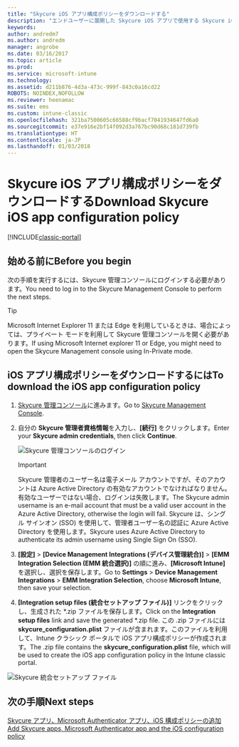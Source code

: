 ```yaml
---
title: "Skycure iOS アプリ構成ポリシーをダウンロードする"
description: "エンドユーザーに展開した Skycure iOS アプリで使用する Skycure iOS アプリ構成ポリシーをダウンロードします。"
keywords: 
author: andredm7
ms.author: andredm
manager: angrobe
ms.date: 03/16/2017
ms.topic: article
ms.prod: 
ms.service: microsoft-intune
ms.technology: 
ms.assetid: d211b876-4d3a-473c-999f-843c0a16cd22
ROBOTS: NOINDEX,NOFOLLOW
ms.reviewer: heenamac
ms.suite: ems
ms.custom: intune-classic
ms.openlocfilehash: 321ba7500605c66588cf9bacf7041934647fd6a0
ms.sourcegitcommit: e37e916e2bf14f092d3a767bc90d68c181d739fb
ms.translationtype: HT
ms.contentlocale: ja-JP
ms.lasthandoff: 01/03/2018
---
```

# <a name="download-skycure-ios-app-configuration-policy"></a><span data-ttu-id="6c32c-103">Skycure iOS アプリ構成ポリシーをダウンロードする</span><span class="sxs-lookup"><span data-stu-id="6c32c-103">Download Skycure iOS app configuration policy</span></span>

[!INCLUDE[classic-portal](../includes/classic-portal.md)]

## <a name="before-you-begin"></a><span data-ttu-id="6c32c-104">始める前に</span><span class="sxs-lookup"><span data-stu-id="6c32c-104">Before you begin</span></span>

<span data-ttu-id="6c32c-105">次の手順を実行するには、Skycure 管理コンソールにログインする必要があります。</span><span class="sxs-lookup"><span data-stu-id="6c32c-105">You need to log in to the Skycure Management Console to perform the next steps.</span></span>

> [!TIP] 
> <span data-ttu-id="6c32c-106">Microsoft Internet Explorer 11 または Edge を利用しているときは、場合によっては、プライベート モードを利用して Skycure 管理コンソールを開く必要があります。</span><span class="sxs-lookup"><span data-stu-id="6c32c-106">If using Microsoft Internet explorer 11 or Edge, you might need to open the Skycure Management console using In-Private mode.</span></span>

## <a name="to-download-the-ios-app-configuration-policy"></a><span data-ttu-id="6c32c-107">iOS アプリ構成ポリシーをダウンロードするには</span><span class="sxs-lookup"><span data-stu-id="6c32c-107">To download the iOS app configuration policy</span></span>

1.  <span data-ttu-id="6c32c-108">[Skycure 管理コンソール](https://aad.skycure.com)に進みます。</span><span class="sxs-lookup"><span data-stu-id="6c32c-108">Go to [Skycure Management Console](https://aad.skycure.com).</span></span>

2.  <span data-ttu-id="6c32c-109">自分の **Skycure 管理者資格情報**を入力し、**[続行]** をクリックします。</span><span class="sxs-lookup"><span data-stu-id="6c32c-109">Enter your **Skycure admin credentials**, then click **Continue**.</span></span>

    ![Skycure 管理コンソールのログイン](../media/mtp/skycure-ios-app-1.png)

    > [!IMPORTANT] 
    > <span data-ttu-id="6c32c-111">Skycure 管理者のユーザー名は電子メール アカウントですが、そのアカウントは Azure Active Directory の有効なアカウントでなければなりません。有効なユーザーではない場合、ログインは失敗します。</span><span class="sxs-lookup"><span data-stu-id="6c32c-111">The Skycure admin username is an e-mail account that must be a valid user account in the Azure Active Directory, otherwise the login will fail.</span></span> <span data-ttu-id="6c32c-112">Skycure は、シングル サインオン (SSO) を使用して、管理者ユーザー名の認証に Azure Active Directory を使用します。</span><span class="sxs-lookup"><span data-stu-id="6c32c-112">Skycure uses Azure Active Directory to authenticate its admin username using Single Sign On (SSO).</span></span>

3.  <span data-ttu-id="6c32c-113">**[設定]** &gt; **[Device Management Integrations (デバイス管理統合)]** &gt; **[EMM Integration Selection (EMM 統合選択)]** の順に進み、**[Microsoft Intune]** を選択し、選択を保存します。</span><span class="sxs-lookup"><span data-stu-id="6c32c-113">Go to **Settings** &gt; **Device Management Integrations** &gt; **EMM Integration Selection**, choose **Microsoft Intune**, then save your selection.</span></span>

2.  <span data-ttu-id="6c32c-114">**[Integration setup files (統合セットアップ ファイル)]** リンクをクリックし、生成された \*.zip ファイルを保存します。</span><span class="sxs-lookup"><span data-stu-id="6c32c-114">Click on the **Integration setup files** link and save the generated \*.zip file.</span></span> <span data-ttu-id="6c32c-115">この .zip ファイルには **skycure\_configuration.plist** ファイルが含まれます。このファイルを利用して、Intune クラシック ポータルで iOS アプリ構成ポリシーが作成されます。</span><span class="sxs-lookup"><span data-stu-id="6c32c-115">The .zip file contains the **skycure\_configuration.plist** file, which will be used to create the iOS app configuration policy in the Intune classic portal.</span></span>

![Skycure 統合セットアップ ファイル](../media/mtp/skycure-ios-app-2.png)

## <a name="next-steps"></a><span data-ttu-id="6c32c-117">次の手順</span><span class="sxs-lookup"><span data-stu-id="6c32c-117">Next steps</span></span>

[<span data-ttu-id="6c32c-118">Skycure アプリ、Microsoft Authenticator アプリ、iOS 構成ポリシーの追加</span><span class="sxs-lookup"><span data-stu-id="6c32c-118">Add Skycure apps, Microsoft Authenticator app and the iOS configuration policy</span></span>](/intune-classic/deploy-use/add-skycure-apps-microsoft-authenticator-and-ios-app-configuration-policy)
